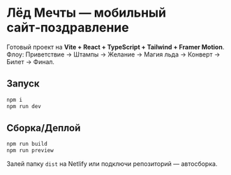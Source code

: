 
# Лёд Мечты — мобильный сайт‑поздравление

Готовый проект на **Vite + React + TypeScript + Tailwind + Framer Motion**.
Флоу: Приветствие → Штампы → Желание → Магия льда → Конверт → Билет → Финал.

## Запуск
```bash
npm i
npm run dev
```

## Сборка/Деплой
```bash
npm run build
npm run preview
```
Залей папку `dist` на Netlify или подключи репозиторий — автосборка.

